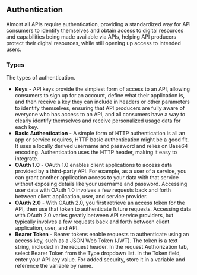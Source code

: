 ## Authentication 
Almost all APIs require authentication, providing a standardized way for API consumers to identify themselves and obtain access to digital resources and capabilities being made available via APIs, helping API producers protect their digital resources, while still opening up access to intended users. 

### Types 
The types of authentication. 

- **Keys** - API keys provide the simplest form of access to an API, allowing consumers to sign up for an account, define what their application is, and then receive a key they can include in headers or other parameters to identify themselves, ensuring that API producers are fully aware of everyone who has access to an API, and all consumers have a way to clearly identify themselves and receive personalized usage data for each key. 
- **Basic Authentication** - A simple form of HTTP authentication is all an app or service requires, HTTP basic authentication might be a good fit. It uses a locally derived username and password and relies on Base64 encoding. Authentication uses the HTTP header, making it easy to integrate.  
- **OAuth 1.0** - OAuth 1.0 enables client applications to access data provided by a third-party API. For example, as a user of a service, you can grant another application access to your data with that service without exposing details like your username and password. Accessing user data with OAuth 1.0 involves a few requests back and forth between client application, user, and service provider. 
- **OAuth 2.0** - With OAuth 2.0, you first retrieve an access token for the API, then use that token to authenticate future requests. Accessing data with OAuth 2.0 varies greatly between API service providers, but typically involves a few requests back and forth between client application, user, and API. 
- **Bearer Token** - Bearer tokens enable requests to authenticate using an access key, such as a JSON Web Token (JWT). The token is a text string, included in the request header. In the request Authorization tab, select Bearer Token from the Type dropdown list. In the Token field, enter your API key value. For added security, store it in a variable and reference the variable by name. 
 
 
